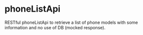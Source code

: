 # phoneListApi
RESTful phoneListApi to retrieve a list of phone models with some information and no use of DB (mocked response).
